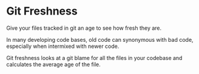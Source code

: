 Git Freshness
======

Give your files tracked in git an age to see how fresh they are.

In many developing code bases, old code can synonymous with bad code,
especially when intermixed with newer code.

Git freshness looks at a git blame for all the files in your codebase
and calculates the average age of the file.


